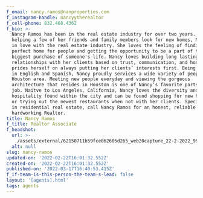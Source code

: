 ```yaml
---
f_email: nancy.ramos@nanproperties.com
f_instagram-handle: nancyytherealtor
f_cell-phone: 832.468.4362
f_bio: >-
  Nancy Ramos has been in the real estate industry for over two years. After
  helping a few of her friends and family members look for new homes, Nancy fell
  in love with the real estate industry. She loves the feeling of finding the
  perfect home for people and getting the opportunity to be a part of the
  biggest purchase of someone's life. Nancy loves building long lasting
  relationships with her clients based on trust, communication, and honesty. She
  prides herself on always putting her clients’ interests first. Being bilingual
  in English and Spanish, Nancy proudly services a wide variety of people in the
  Houston area. Meeting new people everyday and viewing the gorgeous
  architecture that resides in Houston is one of Nancy’s favorite parts of her
  job. Naitve to Los Angeles, California, Nancy loves the diversity and southern
  hospitality found within the city and can be found shopping for new home decor
  or trying out the newest restaurants when not with her clients. Specializing
  in residential real estate, call Nancy Ramos for an honest, reliable and
  hardworking Realtor. 
title: Nancy Ramos
f_title: Realtor Associate
f_headshot:
  url: >-
    /assets/external/62150711b59fce062605d265_web20capture_22-2-2022_95342_drive.google.com.jpeg
  alt: null
slug: nancy-ramos
updated-on: '2022-02-22T16:01:32.552Z'
created-on: '2022-02-22T16:01:32.552Z'
published-on: '2022-03-17T16:40:53.415Z'
f_if-team-is-this-person-the-team-s-lead: false
layout: '[agents].html'
tags: agents
---
```



